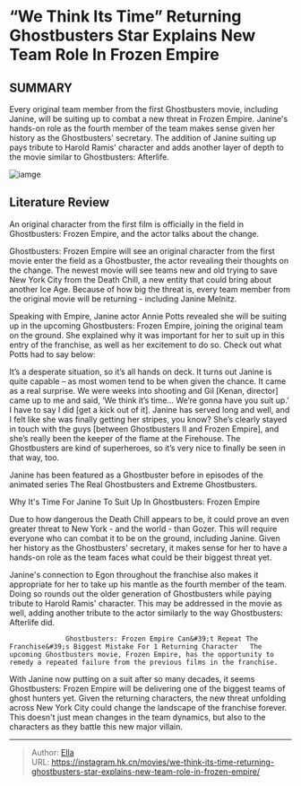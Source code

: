 # “We Think Its Time” Returning Ghostbusters Star Explains New Team Role In Frozen Empire


## SUMMARY 



  Every original team member from the first Ghostbusters movie, including Janine, will be suiting up to combat a new threat in Frozen Empire.   Janine&#39;s hands-on role as the fourth member of the team makes sense given her history as the Ghostbusters&#39; secretary.   The addition of Janine suiting up pays tribute to Harold Ramis&#39; character and adds another layer of depth to the movie similar to Ghostbusters: Afterlife.  

![iamge](https://static1.srcdn.com/wordpress/wp-content/uploads/2024/01/ghostbusters_-frozen-empire-poster-showing-the-back-of-the-ecto-1-with-ghostbusters-walking-off-into-a-frozen-new-york-city-1.jpg)

## Literature Review

An original character from the first film is officially in the field in Ghostbusters: Frozen Empire, and the actor talks about the change.




Ghostbusters: Frozen Empire will see an original character from the first movie enter the field as a Ghostbuster, the actor revealing their thoughts on the change. The newest movie will see teams new and old trying to save New York City from the Death Chill, a new entity that could bring about another Ice Age. Because of how big the threat is, every team member from the original movie will be returning - including Janine Melnitz.




Speaking with Empire, Janine actor Annie Potts revealed she will be suiting up in the upcoming Ghostbusters: Frozen Empire, joining the original team on the ground. She explained why it was important for her to suit up in this entry of the franchise, as well as her excitement to do so. Check out what Potts had to say below:


It’s a desperate situation, so it’s all hands on deck. It turns out Janine is quite capable – as most women tend to be when given the chance. It came as a real surprise. We were weeks into shooting and Gil [Kenan, director] came up to me and said, ‘We think it’s time… We’re gonna have you suit up.’
I have to say I did [get a kick out of it]. Janine has served long and well, and I felt like she was finally getting her stripes, you know? She’s clearly stayed in touch with the guys [between Ghostbusters II and Frozen Empire], and she’s really been the keeper of the flame at the Firehouse. The Ghostbusters are kind of superheroes, so it’s very nice to finally be seen in that way, too.







Janine has been featured as a Ghostbuster before in episodes of the animated series The Real Ghostbusters and Extreme Ghostbusters.





 Why It&#39;s Time For Janine To Suit Up In Ghostbusters: Frozen Empire 
          

Due to how dangerous the Death Chill appears to be, it could prove an even greater threat to New York - and the world - than Gozer. This will require everyone who can combat it to be on the ground, including Janine. Given her history as the Ghostbusters&#39; secretary, it makes sense for her to have a hands-on role as the team faces what could be their biggest threat yet.

Janine&#39;s connection to Egon throughout the franchise also makes it appropriate for her to take up his mantle as the fourth member of the team. Doing so rounds out the older generation of Ghostbusters while paying tribute to Harold Ramis&#39; character. This may be addressed in the movie as well, adding another tribute to the actor similarly to the way Ghostbusters: Afterlife did.




                  Ghostbusters: Frozen Empire Can&#39;t Repeat The Franchise&#39;s Biggest Mistake For 1 Returning Character   The upcoming Ghostbusters movie, Frozen Empire, has the opportunity to remedy a repeated failure from the previous films in the franchise.   

With Janine now putting on a suit after so many decades, it seems Ghostbusters: Frozen Empire will be delivering one of the biggest teams of ghost hunters yet. Given the returning characters, the new threat unfolding across New York City could change the landscape of the franchise forever. This doesn&#39;t just mean changes in the team dynamics, but also to the characters as they battle this new major villain.



---

> Author: [Ella](https://instagram.hk.cn/)  
> URL: https://instagram.hk.cn/movies/we-think-its-time-returning-ghostbusters-star-explains-new-team-role-in-frozen-empire/  

